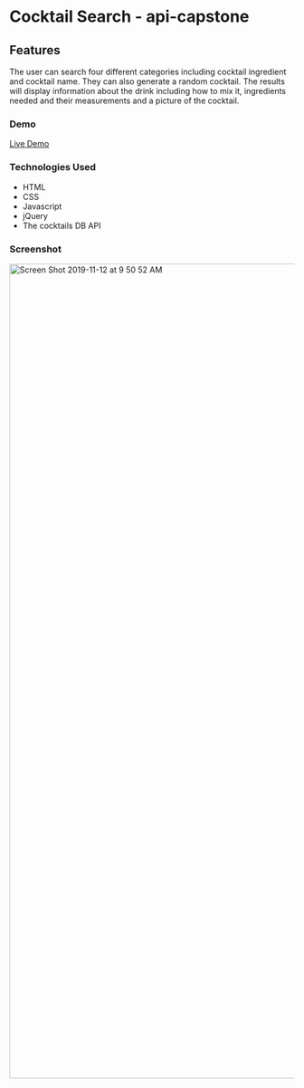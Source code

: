 # Cocktail Search - api-capstone

<h2>Features</h2>

<p>The user can search four different categories including cocktail ingredient and cocktail name. 
They can also generate a random cocktail.
The results will display information about the drink including how to mix it, ingredients needed and their
measurements and a picture of the cocktail.</p>

<h3>Demo</h3>

<a href='https://andacanaver.github.io/api-capstone/'> Live Demo</a>

<h3>Technologies Used</h3>
<ul>
  <li>HTML</li>
  <li>CSS</li>
  <li>Javascript</li>
  <li>jQuery</li>
  <li>The cocktails DB API</li>
</ul>

<h3>Screenshot</h3>
<img width="1440" alt="Screen Shot 2019-11-12 at 9 50 52 AM" src="https://user-images.githubusercontent.com/48130732/68686906-fc245f80-0531-11ea-918b-40653a6d8379.png">
